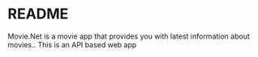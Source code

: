 # README 
Movie.Net is a movie app that provides you with latest information about movies..
This is an API based web app 
